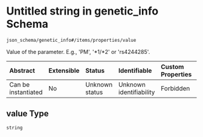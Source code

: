 # Untitled string in genetic\_info Schema

```txt
json_schema/genetic_info#/items/properties/value
```

Value of the parameter. E.g., 'PM', '\*1/\*2' or 'rs4244285'.

| Abstract            | Extensible | Status         | Identifiable            | Custom Properties | Additional Properties | Access Restrictions | Defined In                                                                            |
| :------------------ | :--------- | :------------- | :---------------------- | :---------------- | :-------------------- | :------------------ | :------------------------------------------------------------------------------------ |
| Can be instantiated | No         | Unknown status | Unknown identifiability | Forbidden         | Allowed               | none                | [genetic\_info.schema.json\*](../out/genetic_info.schema.json "open original schema") |

## value Type

`string`
